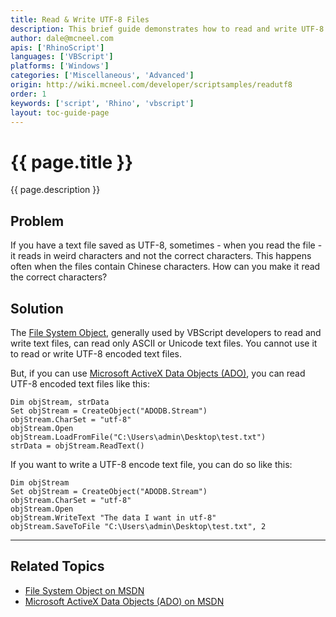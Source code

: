 ```yaml
---
title: Read & Write UTF-8 Files
description: This brief guide demonstrates how to read and write UTF-8 encoded text files using VBScript.
author: dale@mcneel.com
apis: ['RhinoScript']
languages: ['VBScript']
platforms: ['Windows']
categories: ['Miscellaneous', 'Advanced']
origin: http://wiki.mcneel.com/developer/scriptsamples/readutf8
order: 1
keywords: ['script', 'Rhino', 'vbscript']
layout: toc-guide-page
---
```


# {{ page.title }}

{{ page.description }}

## Problem

If you have a text file saved as UTF-8, sometimes - when you read the file - it reads in weird characters and not the correct characters.  This happens often when the files contain Chinese characters.  How can you make it read the correct characters?


## Solution

The [File System Object](http://msdn.microsoft.com/en-us/library/aa242706(v=vs.60).aspx), generally used by VBScript developers to read and write text files, can read only ASCII or Unicode text files. You cannot use it to read or write UTF-8 encoded text files.

But, if you can use [Microsoft ActiveX Data Objects (ADO)](http://msdn.microsoft.com/en-us/library/windows/desktop/ms676526%28v=vs.85%29.aspx), you can read UTF-8 encoded text files like this:

```vbnet
Dim objStream, strData
Set objStream = CreateObject("ADODB.Stream")
objStream.CharSet = "utf-8"
objStream.Open
objStream.LoadFromFile("C:\Users\admin\Desktop\test.txt")
strData = objStream.ReadText()
```

If you want to write a UTF-8 encode text file, you can do so like this:

```vbnet
Dim objStream
Set objStream = CreateObject("ADODB.Stream")
objStream.CharSet = "utf-8"
objStream.Open
objStream.WriteText "The data I want in utf-8"
objStream.SaveToFile "C:\Users\admin\Desktop\test.txt", 2
```

---

## Related Topics

- [File System Object on MSDN](http://msdn.microsoft.com/en-us/library/aa242706(v=vs.60).aspx)
- [Microsoft ActiveX Data Objects (ADO) on MSDN](http://msdn.microsoft.com/en-us/library/windows/desktop/ms676526%28v=vs.85%29.aspx)
